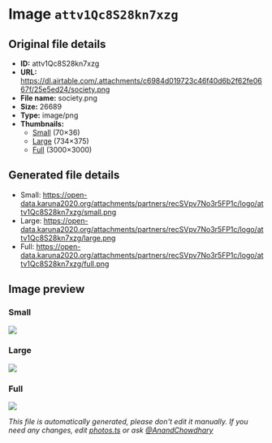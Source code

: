 # Image `attv1Qc8S28kn7xzg`

## Original file details

- **ID:** attv1Qc8S28kn7xzg
- **URL:** https://dl.airtable.com/.attachments/c6984d019723c46f40d6b2f62fe0667f/25e5ed24/society.png
- **File name:** society.png
- **Size:** 26689
- **Type:** image/png
- **Thumbnails:**
  - [Small](https://dl.airtable.com/.attachmentThumbnails/230298d59f4982cba5f99e4914c5b019/1771b6a2) (70×36)
  - [Large](https://dl.airtable.com/.attachmentThumbnails/01c802ff77b73a3412af55bb248fddf7/53cbd3ad) (734×375)
  - [Full](https://dl.airtable.com/.attachmentThumbnails/caeff1ccd29e1dc86aaa4a45e27438ac/c8cfac61) (3000×3000)

## Generated file details

- Small: https://open-data.karuna2020.org/attachments/partners/recSVpv7No3r5FP1c/logo/attv1Qc8S28kn7xzg/small.png
- Large: https://open-data.karuna2020.org/attachments/partners/recSVpv7No3r5FP1c/logo/attv1Qc8S28kn7xzg/large.png
- Full: https://open-data.karuna2020.org/attachments/partners/recSVpv7No3r5FP1c/logo/attv1Qc8S28kn7xzg/full.png

## Image preview

### Small

![](https://open-data.karuna2020.org/attachments/partners/recSVpv7No3r5FP1c/logo/attv1Qc8S28kn7xzg/small.png)

### Large

![](https://open-data.karuna2020.org/attachments/partners/recSVpv7No3r5FP1c/logo/attv1Qc8S28kn7xzg/large.png)

### Full

![](https://open-data.karuna2020.org/attachments/partners/recSVpv7No3r5FP1c/logo/attv1Qc8S28kn7xzg/full.png)

_This file is automatically generated, please don't edit it manually. If you need any changes, edit [photos.ts](/photos.ts) or ask [@AnandChowdhary](https://github.com/AnandChowdhary)_
